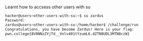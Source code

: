 Learnt how to accsess other users with su
```bash
hacker@users~other-users-with-su:~$ su zardus
Password:
zardus@users~other-users-with-su:/home/hacker$ /challenge/run
Congratulations, you have become Zardus! Here is your flag:
pwn.college{8V0NNzZYjTd__Vnlv401tYzumL6.dZTN0UDL3MTN0czW}
```
